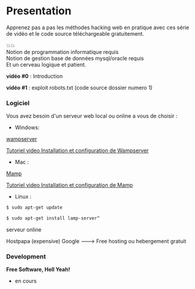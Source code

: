 # Presentation

 Apprenez pas a pas les méthodes hacking web en pratique avec ces série de vidéo et le code source téléchargeable gratuitement.
 
 :boom::boom:  
 Notion de programmation informatique requis  
 Notion de gestion base de données mysql/oracle requis  
 Et un cerveau logique et patient.  
 
 **vidéo #0** : Introduction
 
 **vidéo #1** : exploit robots.txt (code source dossier numero 1)
 


### Logiciel

Vous avez besoin d'un serveur web local ou online a vous de choisir :


* Windows:

[wampserver](http://www.wampserver.com/) 

[Tutoriel video Installation et configuration de Wampserver](https://www.youtube.com/watch?v=og-UxyCl3z8) 

* Mac :

[Mamp](https://www.mamp.info/en/) 

[Tutoriel video Installation et configuration de Mamp](http://www.sousdoues.com/formations/php/installation-sur-mac/) 

* Linux :
```sh
$ sudo apt-get update
```
```sh
$ sudo apt-get install lamp-server^
```

serveur online 

Hostpapa (expensive)
Google ---> Free hosting ou hebergement gratuit

### Development



**Free Software, Hell Yeah!**

- en cours 

